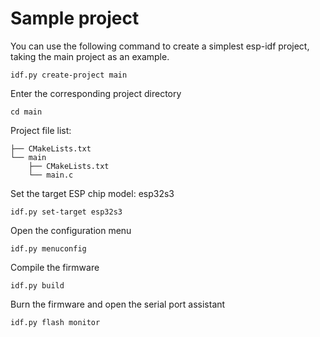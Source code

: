 # Sample project

You can use the following command to create a simplest esp-idf project, taking the main project as an example.

```
idf.py create-project main
```

Enter the corresponding project directory

```
cd main
```

Project file list:

```
├── CMakeLists.txt
└── main
    ├── CMakeLists.txt
    └── main.c
```


Set the target ESP chip model: esp32s3

```
idf.py set-target esp32s3
```



Open the configuration menu

```
idf.py menuconfig
```



Compile the firmware

```
idf.py build
```



Burn the firmware and open the serial port assistant

```
idf.py flash monitor
```





